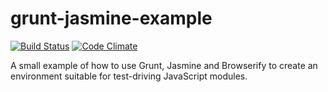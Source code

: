 # grunt-jasmine-example
[![Build Status](https://travis-ci.org/jbrunton/grunt-jasmine-example.png)](https://travis-ci.org/jbrunton/grunt-jasmine-example)
[![Code Climate](https://codeclimate.com/github/jbrunton/grunt-jasmine-example.png)](https://codeclimate.com/github/jbrunton/grunt-jasmine-example)

A small example of how to use Grunt, Jasmine and Browserify to create an environment suitable for test-driving JavaScript modules.

